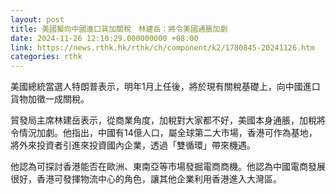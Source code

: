 ```yaml
---
layout: post
title: 美國擬向中國進口貨加關稅　林建岳：將令美國通脹加劇
date: 2024-11-26 12:10:29.000000000 +08:00
link: https://news.rthk.hk/rthk/ch/component/k2/1780845-20241126.htm
categories: rthk
---
```


美國總統當選人特朗普表示，明年1月上任後，將於現有關稅基礎上，向中國進口貨物加徵一成關稅。

貿發局主席林建岳表示，從商業角度，加稅對大家都不好，美國本身通脹，加稅將令情況加劇。他指出，中國有14億人口，屬全球第二大市場，香港可作為基地，將外來投資者引進來投資國內企業，透過「雙循環」帶來機遇。

他認為可探討香港能否在歐洲、東南亞等市場發掘電商商機。他認為中國電商發展很好，香港可發揮物流中心的角色，讓其他企業利用香港進入大灣區。
